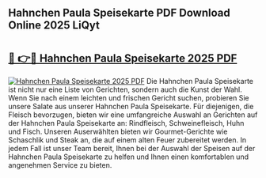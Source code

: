 ## Hahnchen Paula Speisekarte PDF Download Online 2025 LiQyt

# <h2><a href="http://gcd9ya1.nevu.top/?p=Hahnchen+Paula+Speisekarte">🔗 👉🔴 Hahnchen Paula Speisekarte 2025 PDF</a></h2>

[![Hahnchen Paula Speisekarte 2025 PDF](https://i.imgur.com/dBaPXMq.png)](http://gcd9ya1.nevu.top/?p=Hahnchen+Paula+Speisekarte)
Die Hahnchen Paula Speisekarte ist nicht nur eine Liste von Gerichten, sondern auch die Kunst der Wahl. Wenn Sie nach einem leichten und frischen Gericht suchen, probieren Sie unsere Salate aus unserer Hahnchen Paula Speisekarte. Für diejenigen, die Fleisch bevorzugen, bieten wir eine umfangreiche Auswahl an Gerichten auf der Hahnchen Paula Speisekarte an: Rindfleisch, Schweinefleisch, Huhn und Fisch. Unseren Auserwählten bieten wir Gourmet-Gerichte wie Schaschlik und Steak an, die auf einem alten Feuer zubereitet werden. In jedem Fall ist unser Team bereit, Ihnen bei der Auswahl der Speisen auf der Hahnchen Paula Speisekarte zu helfen und Ihnen einen komfortablen und angenehmen Service zu bieten.
